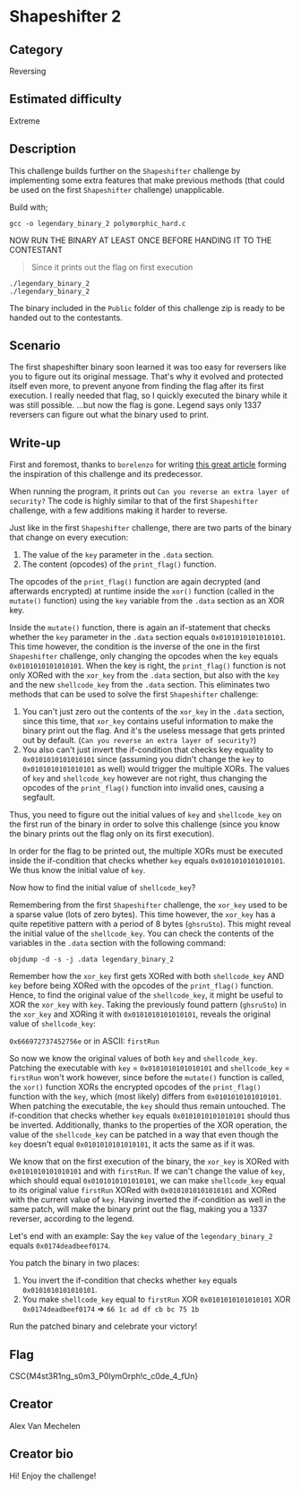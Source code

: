# Shapeshifter 2

## Category
Reversing

## Estimated difficulty
Extreme

## Description
This challenge builds further on the `Shapeshifter` challenge by implementing some extra features that make previous methods (that could be used on the first `Shapeshifter` challenge) unapplicable.

Build with;
```
gcc -o legendary_binary_2 polymorphic_hard.c
```
NOW RUN THE BINARY AT LEAST ONCE BEFORE HANDING IT TO THE CONTESTANT
> Since it prints out the flag on first execution
```
./legendary_binary_2
./legendary_binary_2
```

The binary included in the `Public` folder of this challenge zip is ready to be handed out to the contestants.

## Scenario
The first shapeshifter binary soon learned it was too easy for reversers like you to figure out its original message. That's why it evolved and protected itself even more, to prevent anyone from finding the flag after its first execution.
I really needed that flag, so I quickly executed the binary while it was still possible.
...but now the flag is gone.
Legend says only 1337 reversers can figure out what the binary used to print.

## Write-up
First and foremost, thanks to `borelenzo` for writing [this great article](https://borelenzo.github.io/mutant/2020/05/05/polymorphic1) forming the inspiration of this challenge and its predecessor.

When running the program, it prints out `Can you reverse an extra layer of security?` The code is highly similar to that of the first `Shapeshifter` challenge, with a few additions making it harder to reverse.

Just like in the first `Shapeshifter` challenge, there are two parts of the binary that change on every execution:

1. The value of the `key` parameter in the `.data` section.
2. The content (opcodes) of the `print_flag()` function.

The opcodes of the `print_flag()` function are again decrypted (and afterwards encrypted) at runtime inside the `xor()` function (called in the `mutate()` function) using the `key` variable from the `.data` section as an XOR key.

Inside the `mutate()` function, there is again an if-statement that checks whether the `key` parameter in the `.data` section equals `0x0101010101010101`. This time however, the condition is the inverse of the one in the first `Shapeshifter` challenge, only changing the opcodes when the `key` equals `0x0101010101010101`. When the key is right, the `print_flag()` function is not only XORed with the `xor_key` from the `.data` section, but also with the `key` and the new `shellcode_key` from the `.data` section. This eliminates two methods that can be used to solve the first `Shapeshifter` challenge:

1. You can't just zero out the contents of the `xor_key` in the `.data` section, since this time, that `xor_key` contains useful information to make the binary print out the flag. And it's the useless message that gets printed out by default. (`Can you reverse an extra layer of security?`)
2. You also can't just invert the if-condition that checks key equality to `0x0101010101010101` since (assuming you didn't change the `key` to `0x0101010101010101` as well) would trigger the multiple XORs. The values of `key` and `shellcode_key` however are not right, thus changing the opcodes of the `print_flag()` function into invalid ones, causing a segfault.

Thus, you need to figure out the initial values of `key` and `shellcode_key` on the first run of the binary in order to solve this challenge (since you know the binary prints out the flag only on its first execution).

In order for the flag to be printed out, the multiple XORs must be executed inside the if-condition that checks whether `key` equals `0x0101010101010101`. We thus know the initial value of `key`.

Now how to find the initial value of `shellcode_key`?

Remembering from the first `Shapeshifter` challenge, the `xor_key` used to be a sparse value (lots of zero bytes). This time however, the `xor_key` has a quite repetitive pattern with a period of 8 bytes (`ghsruSto`). This might reveal the initial value of the `shellcode_key`. You can check the contents of the variables in the `.data` section with the following command:
```
objdump -d -s -j .data legendary_binary_2
```
Remember how the `xor_key` first gets XORed with both `shellcode_key` AND `key` before being XORed with the opcodes of the `print_flag()` function. Hence, to find the original value of the `shellcode_key`, it might be useful to XOR the `xor_key` with `key`. Taking the previously found pattern (`ghsruSto`) in the `xor_key` and XORing it with `0x0101010101010101`, reveals the original value of `shellcode_key`:

`0x666972737452756e` or in ASCII: `firstRun`

So now we know the original values of both `key` and `shellcode_key`. Patching the executable with `key` = `0x0101010101010101` and `shellcode_key` = `firstRun` won't work however, since before the `mutate()` function is called, the `xor()` function XORs the encrypted opcodes of the `print_flag()` function with the `key`, which (most likely) differs from `0x0101010101010101`. When patching the executable, the `key` should thus remain untouched. The if-condition that checks whether `key` equals `0x0101010101010101` should thus be inverted. Additionally, thanks to the properties of the XOR operation, the value of the `shellcode_key` can be patched in a way that even though the `key` doesn't equal `0x0101010101010101`, it acts the same as if it was.

We know that on the first execution of the binary, the `xor_key` is XORed with `0x0101010101010101` and with `firstRun`. If we can't change the value of `key`, which should equal `0x0101010101010101`, we can make `shellcode_key` equal to its original value `firstRun` XORed with `0x0101010101010101` and XORed with the current value of `key`. Having inverted the if-condition as well in the same patch, will make the binary print out the flag, making you a 1337 reverser, according to the legend.

Let's end with an example: 
Say the `key` value of the `legendary_binary_2` equals `0x0174deadbeef0174`.

You patch the binary in two places:
1. You invert the if-condition that checks whether `key` equals `0x0101010101010101`.
2. You make `shellcode_key` equal to `firstRun` XOR `0x0101010101010101` XOR `0x0174deadbeef0174` => `66 1c ad df cb bc 75 1b`

Run the patched binary and celebrate your victory!

## Flag
CSC{M4st3R1ng_s0m3_P0lymOrph!c_c0de_4_fUn}

## Creator
Alex Van Mechelen

## Creator bio
Hi! Enjoy the challenge!
